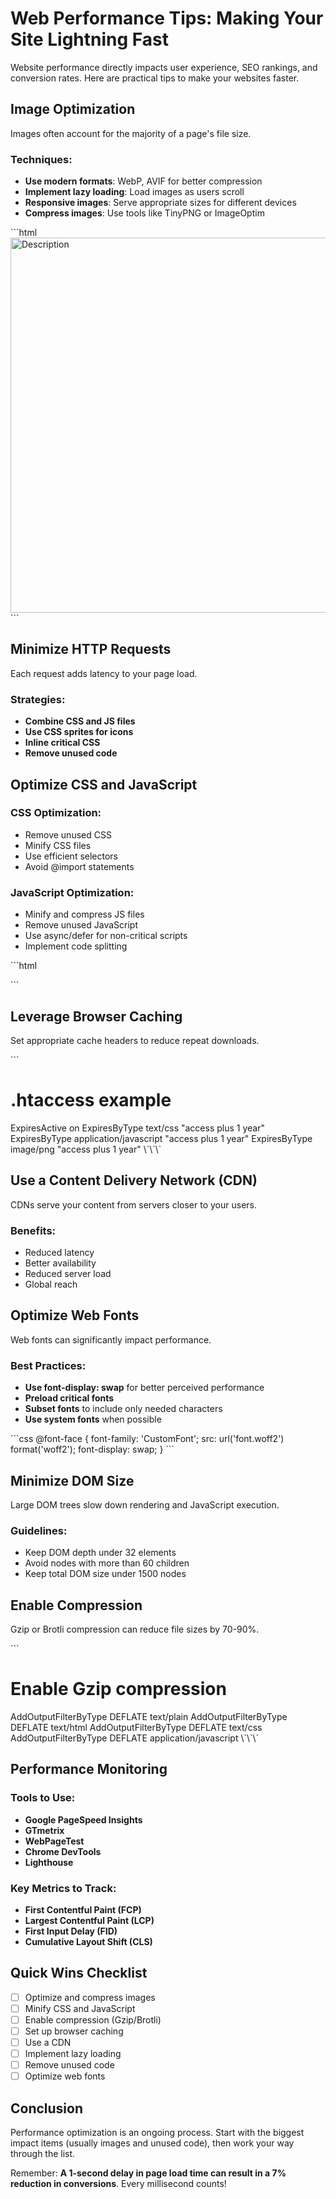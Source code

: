 # Web Performance Tips: Making Your Site Lightning Fast

Website performance directly impacts user experience, SEO rankings, and conversion rates. Here are practical tips to make your websites faster.

## Image Optimization

Images often account for the majority of a page's file size.

### Techniques:
- **Use modern formats**: WebP, AVIF for better compression
- **Implement lazy loading**: Load images as users scroll
- **Responsive images**: Serve appropriate sizes for different devices
- **Compress images**: Use tools like TinyPNG or ImageOptim

\`\`\`html
<img src="image.webp" 
     alt="Description" 
     loading="lazy"
     width="800" 
     height="600">
\`\`\`

## Minimize HTTP Requests

Each request adds latency to your page load.

### Strategies:
- **Combine CSS and JS files**
- **Use CSS sprites for icons**
- **Inline critical CSS**
- **Remove unused code**

## Optimize CSS and JavaScript

### CSS Optimization:
- Remove unused CSS
- Minify CSS files
- Use efficient selectors
- Avoid @import statements

### JavaScript Optimization:
- Minify and compress JS files
- Remove unused JavaScript
- Use async/defer for non-critical scripts
- Implement code splitting

\`\`\`html
<!-- Defer non-critical JavaScript -->
<script src="analytics.js" defer></script>

<!-- Async for independent scripts -->
<script src="social-widgets.js" async></script>
\`\`\`

## Leverage Browser Caching

Set appropriate cache headers to reduce repeat downloads.

\`\`\`
# .htaccess example
<IfModule mod_expires.c>
  ExpiresActive on
  ExpiresByType text/css "access plus 1 year"
  ExpiresByType application/javascript "access plus 1 year"
  ExpiresByType image/png "access plus 1 year"
</IfModule>
\`\`\`

## Use a Content Delivery Network (CDN)

CDNs serve your content from servers closer to your users.

### Benefits:
- Reduced latency
- Better availability
- Reduced server load
- Global reach

## Optimize Web Fonts

Web fonts can significantly impact performance.

### Best Practices:
- **Use font-display: swap** for better perceived performance
- **Preload critical fonts**
- **Subset fonts** to include only needed characters
- **Use system fonts** when possible

\`\`\`css
@font-face {
  font-family: 'CustomFont';
  src: url('font.woff2') format('woff2');
  font-display: swap;
}
\`\`\`

## Minimize DOM Size

Large DOM trees slow down rendering and JavaScript execution.

### Guidelines:
- Keep DOM depth under 32 elements
- Avoid nodes with more than 60 children
- Keep total DOM size under 1500 nodes

## Enable Compression

Gzip or Brotli compression can reduce file sizes by 70-90%.

\`\`\`
# Enable Gzip compression
<IfModule mod_deflate.c>
  AddOutputFilterByType DEFLATE text/plain
  AddOutputFilterByType DEFLATE text/html
  AddOutputFilterByType DEFLATE text/css
  AddOutputFilterByType DEFLATE application/javascript
</IfModule>
\`\`\`

## Performance Monitoring

### Tools to Use:
- **Google PageSpeed Insights**
- **GTmetrix**
- **WebPageTest**
- **Chrome DevTools**
- **Lighthouse**

### Key Metrics to Track:
- **First Contentful Paint (FCP)**
- **Largest Contentful Paint (LCP)**
- **First Input Delay (FID)**
- **Cumulative Layout Shift (CLS)**

## Quick Wins Checklist

- [ ] Optimize and compress images
- [ ] Minify CSS and JavaScript
- [ ] Enable compression (Gzip/Brotli)
- [ ] Set up browser caching
- [ ] Use a CDN
- [ ] Implement lazy loading
- [ ] Remove unused code
- [ ] Optimize web fonts

## Conclusion

Performance optimization is an ongoing process. Start with the biggest impact items (usually images and unused code), then work your way through the list.

Remember: **A 1-second delay in page load time can result in a 7% reduction in conversions**. Every millisecond counts!

